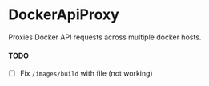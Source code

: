 DockerApiProxy
==============

Proxies Docker API requests across multiple docker hosts.


#### TODO

- [ ] Fix `/images/build` with file (not working)
